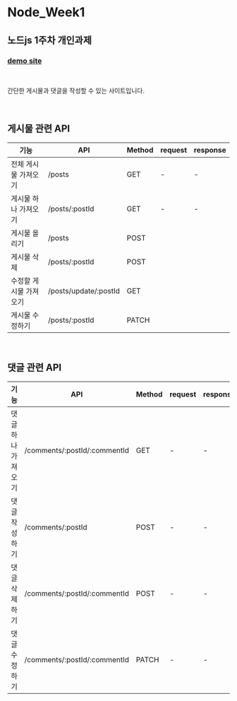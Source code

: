 # Node_Week1
## 노드js 1주차 개인과제

### [demo site](http://woooseogi.shop/)

<br />

간단한 게시물과 댓글을 작성할 수 있는 사이트입니다.

<br />

## 게시물 관련 API
|기능|API|Method|request|response  
|---|---|---|---|---|  
|전체 게시물 가져오기|/posts|GET| - | - 
|게시물 하나 가져오기|/posts/:postId|GET| - | - 
|게시물 올리기|/posts|POST| 
|게시물 삭제|/posts/:postId|POST|  
|수정할 게시물 가져오기|/posts/update/:postId|GET|  
|게시물 수정하기|/posts/:postId|PATCH  

<br />

## 댓글 관련 API
|기능|API|Method|request|response  
|---|---|---|---|---|
|댓글 하나 가져오기|/comments/:postId/:commentId|GET| - | - |
|댓글 작성하기|/comments/:postId|POST| - | - |
|댓글 삭제하기|/comments/:postId/:commentId|POST| - | - |
|댓글 수정하기|/comments/:postId/:commentId|PATCH| - | - |

